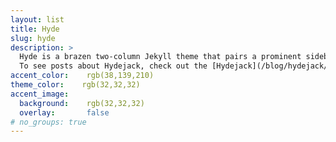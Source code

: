 ```yaml
---
layout: list
title: Hyde
slug: hyde
description: >
  Hyde is a brazen two-column Jekyll theme that pairs a prominent sidebar with uncomplicated content.
  To see posts about Hydejack, check out the [Hydejack](/blog/hydejack/){:.heading.flip-title} category.
accent_color:    rgb(38,139,210)
theme_color:    rgb(32,32,32)
accent_image:
  background:    rgb(32,32,32)
  overlay:       false
# no_groups: true
---
```

